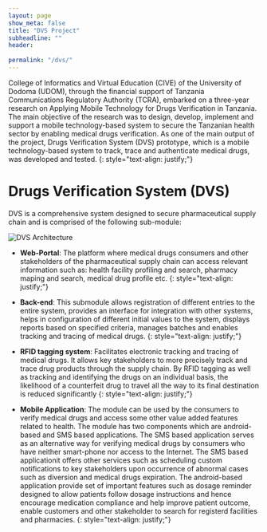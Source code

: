 ```yaml
---
layout: page
show_meta: false
title: "DVS Project"
subheadline: ""
header:
   
permalink: "/dvs/"
---
```



College of Informatics and Virtual Education (CIVE) of the University of Dodoma (UDOM), through the financial support of Tanzania Communications Regulatory Authority (TCRA), embarked on a three-year research on Applying Mobile Technology for Drugs Verification in Tanzania. The main objective of the research was to design, develop, implement and support a mobile technology-based system to secure the Tanzanian health sector by enabling medical drugs verification. As one of the main output of the project, Drugs Verification System (DVS) prototype, which is a mobile technology-based system to track, trace and authenticate medical drugs, was developed and tested.
{: style="text-align: justify;"}

# Drugs Verification System (DVS)

DVS is a comprehensive system designed to secure pharmaceutical supply chain and is comprised of the following sub-module:

![DVS Architecture](/img/math_for_ml.JPG)

* **Web-Portal**: The platform where medical drugs consumers and other stakeholders of the pharmaceutical supply chain can access relevant information such as: health facility profiling and search, pharmacy maping and search, medical drug profile etc.
{: style="text-align: justify;"}

* **Back-end**: This submodule allows registration of different entries to the entire system, provides an interface for integration with other systems, helps in configuration of different initial values to the system, displays reports based on specified criteria, manages batches and enables tracking and tracing of medical drugs.
{: style="text-align: justify;"}

* **RFID tagging system**: Facilitates electronic tracking and tracing of medical drugs. It allows key stakeholders to more precisely track and trace drug products through the supply chain. By RFID tagging as well as tracking and identifying the drugs on an individual basis, the likelihood of a counterfeit drug to travel all the way to its final destination is reduced significantly 
{: style="text-align: justify;"}

* **Mobile Application**: The module can be used by the consumers to verify medical drugs and access some other value added features related to health. The module has two components which are android-based and SMS based applications. The SMS based application serves as an alternative way for verifying medical drugs by consumers who have neither smart-phone nor access to the Internet. The SMS based applicationit offers other services such as scheduling custom notifications to key stakeholders upon occurrence of abnormal cases such as diversion and medical drugs expiration. The android-based application provide set of important features such as dosage reminder designed to allow patients follow dosage instructions and hence encourage medication compliance and help improve patient outcome, enable customers and other stakeholder to search for registerd facilities and pharmacies. 
{: style="text-align: justify;"}